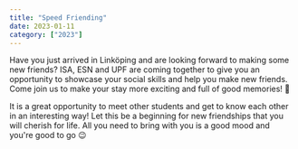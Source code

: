 ```yaml
---
title: "Speed Friending"
date: 2023-01-11
category: ["2023"]
---
```

Have you just arrived in Linköping and are looking forward to making some new friends? ISA, ESN and UPF are coming together to give you an opportunity to showcase your social skills and help you make new friends. Come join us to make your stay more exciting and full of good memories! 🤩

It is a great opportunity to meet other students and get to know each other in an interesting way! Let this be a beginning for new friendships that you will cherish for life. All you need to bring with you is a good mood and you're good to go 😉 